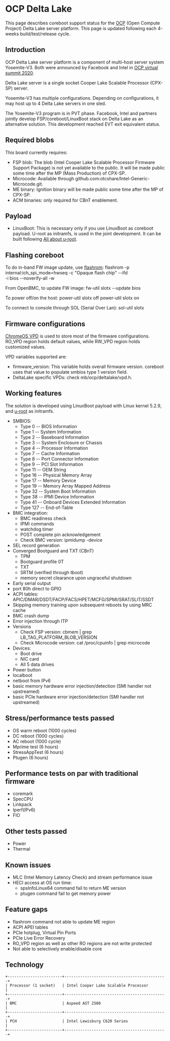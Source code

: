 # OCP Delta Lake

This page describes coreboot support status for the [OCP] (Open Compute Project)
Delta Lake server platform. This page is updated following each 4-weeks
build/test/release cycle.

## Introduction

OCP Delta Lake server platform is a component of multi-host server system
Yosemite-V3. Both were announced by Facebook and Intel in [OCP virtual summit 2020].

Delta Lake server is a single socket Cooper Lake Scalable Processor (CPX-SP) server.

Yosemite-V3 has multiple configurations. Depending on configurations, it may
host up to 4 Delta Lake servers in one sled.

The Yosemite-V3 program is in PVT phase. Facebook, Intel and partners
jointly develop FSP/coreboot/LinuxBoot stack on Delta Lake as an alternative
solution. This development reached EVT exit equivalent status.

## Required blobs

This board currently requires:
- FSP blob: The blob (Intel Cooper Lake Scalable Processor Firmware Support Package)
  is not yet available to the public. It will be made public some time after the MP
  (Mass Production) of CPX-SP.
- Microcode: Available through github.com:otcshare/Intel-Generic-Microcode.git.
- ME binary: Ignition binary will be made public some time after the MP
  of CPX-SP.
- ACM binaries: only required for CBnT enablement.

## Payload
- LinuxBoot: This is necessary only if you use LinuxBoot as coreboot payload.
  U-root as initramfs, is used in the joint development. It can be built
  following [All about u-root].

## Flashing coreboot

To do in-band FW image update, use [flashrom]:
    flashrom -p internal:ich_spi_mode=hwseq -c "Opaque flash chip" --ifd \
			-i bios --noverify-all -w <path to coreboot image>

From OpenBMC, to update FW image:
    fw-util slotx --update bios <path to coreboot image>

To power off/on the host:
    power-util slotx off
    power-util slotx on

To connect to console through SOL (Serial Over Lan):
    sol-util slotx

## Firmware configurations
[ChromeOS VPD] is used to store most of the firmware configurations.
RO_VPD region holds default values, while RW_VPD region holds customized
values.

VPD variables supported are:
- firmware_version: This variable holds overall firmware version. coreboot
  uses that value to populate smbios type 1 version field.
- DeltaLake specific VPDs: check mb/ocp/deltalake/vpd.h.

## Working features
The solution is developed using LinuxBoot payload with Linux kernel 5.2.9, and [u-root]
as initramfs.
- SMBIOS:
    - Type 0 -- BIOS Information
    - Type 1 -- System Information
    - Type 2 -- Baseboard Information
    - Type 3 -- System Enclosure or Chassis
    - Type 4 -- Processor Information
    - Type 7 -- Cache Information
    - Type 8 -- Port Connector Information
    - Type 9 -- PCI Slot Information
    - Type 11 -- OEM String
    - Type 16 -- Physical Memory Array
    - Type 17 -- Memory Device
    - Type 19 -- Memory Array Mapped Address
    - Type 32 -- System Boot Information
    - Type 38 -- IPMI Device Information
    - Type 41 -- Onboard Devices Extended Information
    - Type 127 -- End-of-Table
- BMC integration:
    - BMC readiness check
    - IPMI commands
    - watchdog timer
    - POST complete pin acknowledgement
    - Check BMC version: ipmidump -device
- SEL record generation
- Converged Bootguard and TXT (CBnT)
    - TPM
    - Bootguard profile 0T
    - TXT
    - SRTM (verified through tboot)
    - memory secret clearance upon ungraceful shutdown
- Early serial output
- port 80h direct to GPIO
- ACPI tables: APIC/DMAR/DSDT/FACP/FACS/HPET/MCFG/SPMI/SRAT/SLIT/SSDT
- Skipping memory training upon subsequent reboots by using MRC cache
- BMC crash dump
- Error injection through ITP
- Versions
    - Check FSP version: cbmem | grep LB_TAG_PLATFORM_BLOB_VERSION
    - Check Microcode version: cat /proc/cpuinfo | grep microcode
- Devices:
    - Boot drive
    - NIC card
    - All 5 data drives
- Power button
- localboot
- netboot from IPv6
- basic memory hardware error injection/detection (SMI handler not upstreamed)
- basic PCIe hardware error injection/detection (SMI handler not upstreamed)

## Stress/performance tests passed
- OS warm reboot (1000 cycles)
- DC reboot (1000 cycles)
- AC reboot (1000 cycle)
- Mprime test (6 hours)
- StressAppTest (6 hours)
- Ptugen (6 hours)

## Performance tests on par with traditional firmware
- coremark
- SpecCPU
- Linkpack
- Iperf(IPv6)
- FIO

## Other tests passed
- Power
- Thermal

## Known issues
- MLC (Intel Memory Latency Check) and stream performance issue
- HECI access at OS run time:
    - spsInfoLinux64 command fail to return ME version
    - ptugen command fail to get memory power

## Feature gaps
- flashrom command not able to update ME region
- ACPI APEI tables
- PCIe hotplug, Virtual Pin Ports
- PCIe Live Error Recovery
- RO_VPD region as well as other RO regions are not write protected
- Not able to selectively enable/disable core

## Technology

```eval_rst
+------------------------+---------------------------------------------+
| Processor (1 socket)   | Intel Cooper Lake Scalable Processor        |
+------------------------+---------------------------------------------+
| BMC                    | Aspeed AST 2500                             |
+------------------------+---------------------------------------------+
| PCH                    | Intel Lewisburg C620 Series                 |
+------------------------+---------------------------------------------+
```

[OCP]: https://www.opencompute.org
[OCP virtual summit 2020]: https://www.opencompute.org/summit/virtual-summit/schedule
[flashrom]: https://flashrom.org/Flashrom
[All about u-root]: https://github.com/linuxboot/book/tree/master/u-root
[u-root]: https://u-root.org/
[ChromeOS VPD]: https://chromium.googlesource.com/chromiumos/platform/vpd/+/master/README.md
